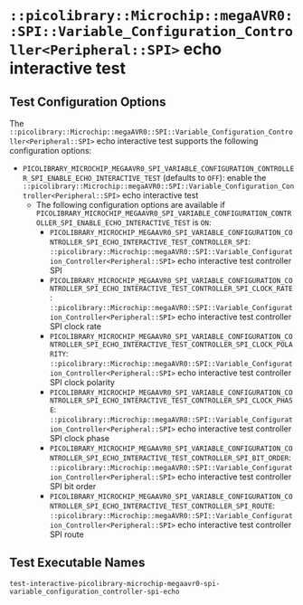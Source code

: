 # `::picolibrary::Microchip::megaAVR0::SPI::Variable_Configuration_Controller<Peripheral::SPI>` echo interactive test

## Test Configuration Options
The
`::picolibrary::Microchip::megaAVR0::SPI::Variable_Configuration_Controller<Peripheral::SPI>`
echo interactive test supports the following configuration options:
- `PICOLIBRARY_MICROCHIP_MEGAAVR0_SPI_VARIABLE_CONFIGURATION_CONTROLLER_SPI_ENABLE_ECHO_INTERACTIVE_TEST`
  (defaults to `OFF`): enable the
  `::picolibrary::Microchip::megaAVR0::SPI::Variable_Configuration_Controller<Peripheral::SPI>`
  echo interactive test
    - The following configuration options are available if
      `PICOLIBRARY_MICROCHIP_MEGAAVR0_SPI_VARIABLE_CONFIGURATION_CONTROLLER_SPI_ENABLE_ECHO_INTERACTIVE_TEST`
      is `ON`:
        - `PICOLIBRARY_MICROCHIP_MEGAAVR0_SPI_VARIABLE_CONFIGURATION_CONTROLLER_SPI_ECHO_INTERACTIVE_TEST_CONTROLLER_SPI`:
          `::picolibrary::Microchip::megaAVR0::SPI::Variable_Configuration_Controller<Peripheral::SPI>`
          echo interactive test controller SPI
        - `PICOLIBRARY_MICROCHIP_MEGAAVR0_SPI_VARIABLE_CONFIGURATION_CONTROLLER_SPI_ECHO_INTERACTIVE_TEST_CONTROLLER_SPI_CLOCK_RATE`:
          `::picolibrary::Microchip::megaAVR0::SPI::Variable_Configuration_Controller<Peripheral::SPI>`
          echo interactive test controller SPI clock rate
        - `PICOLIBRARY_MICROCHIP_MEGAAVR0_SPI_VARIABLE_CONFIGURATION_CONTROLLER_SPI_ECHO_INTERACTIVE_TEST_CONTROLLER_SPI_CLOCK_POLARITY`:
          `::picolibrary::Microchip::megaAVR0::SPI::Variable_Configuration_Controller<Peripheral::SPI>`
          echo interactive test controller SPI clock polarity
        - `PICOLIBRARY_MICROCHIP_MEGAAVR0_SPI_VARIABLE_CONFIGURATION_CONTROLLER_SPI_ECHO_INTERACTIVE_TEST_CONTROLLER_SPI_CLOCK_PHASE`:
          `::picolibrary::Microchip::megaAVR0::SPI::Variable_Configuration_Controller<Peripheral::SPI>`
          echo interactive test controller SPI clock phase
        - `PICOLIBRARY_MICROCHIP_MEGAAVR0_SPI_VARIABLE_CONFIGURATION_CONTROLLER_SPI_ECHO_INTERACTIVE_TEST_CONTROLLER_SPI_BIT_ORDER`:
          `::picolibrary::Microchip::megaAVR0::SPI::Variable_Configuration_Controller<Peripheral::SPI>`
          echo interactive test controller SPI bit order
        - `PICOLIBRARY_MICROCHIP_MEGAAVR0_SPI_VARIABLE_CONFIGURATION_CONTROLLER_SPI_ECHO_INTERACTIVE_TEST_CONTROLLER_SPI_ROUTE`:
          `::picolibrary::Microchip::megaAVR0::SPI::Variable_Configuration_Controller<Peripheral::SPI>`
          echo interactive test controller SPI route

## Test Executable Names
`test-interactive-picolibrary-microchip-megaavr0-spi-variable_configuration_controller-spi-echo`
